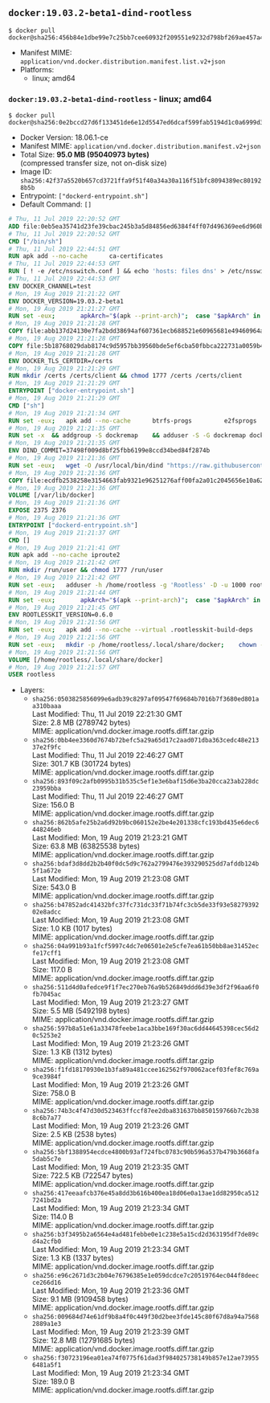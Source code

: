 ## `docker:19.03.2-beta1-dind-rootless`

```console
$ docker pull docker@sha256:456b84e1dbe99e7c25bb7cee60932f209551e9232d798bf269ae457a455fc644
```

-	Manifest MIME: `application/vnd.docker.distribution.manifest.list.v2+json`
-	Platforms:
	-	linux; amd64

### `docker:19.03.2-beta1-dind-rootless` - linux; amd64

```console
$ docker pull docker@sha256:0e2bccd27d6f133451de6e12d5547ed6dcaf599fab5194d1c0a6999d3dc0a4e3
```

-	Docker Version: 18.06.1-ce
-	Manifest MIME: `application/vnd.docker.distribution.manifest.v2+json`
-	Total Size: **95.0 MB (95040973 bytes)**  
	(compressed transfer size, not on-disk size)
-	Image ID: `sha256:42f37a5520b657cd3721ffa9f51f40a34a30a116f51bfc8094389ec801928b5b`
-	Entrypoint: `["dockerd-entrypoint.sh"]`
-	Default Command: `[]`

```dockerfile
# Thu, 11 Jul 2019 22:20:52 GMT
ADD file:0eb5ea35741d23fe39cbac245b3a5d84856ed6384f4ff07d496369ee6d960bad in / 
# Thu, 11 Jul 2019 22:20:52 GMT
CMD ["/bin/sh"]
# Thu, 11 Jul 2019 22:44:51 GMT
RUN apk add --no-cache 		ca-certificates
# Thu, 11 Jul 2019 22:44:53 GMT
RUN [ ! -e /etc/nsswitch.conf ] && echo 'hosts: files dns' > /etc/nsswitch.conf
# Thu, 11 Jul 2019 22:44:53 GMT
ENV DOCKER_CHANNEL=test
# Mon, 19 Aug 2019 21:21:22 GMT
ENV DOCKER_VERSION=19.03.2-beta1
# Mon, 19 Aug 2019 21:21:27 GMT
RUN set -eux; 		apkArch="$(apk --print-arch)"; 	case "$apkArch" in 		x86_64) dockerArch='x86_64' ;; 		armhf) dockerArch='armel' ;; 		armv7) dockerArch='armhf' ;; 		aarch64) dockerArch='aarch64' ;; 		*) echo >&2 "error: unsupported architecture ($apkArch)"; exit 1 ;;	esac; 		if ! wget -O docker.tgz "https://download.docker.com/linux/static/${DOCKER_CHANNEL}/${dockerArch}/docker-${DOCKER_VERSION}.tgz"; then 		echo >&2 "error: failed to download 'docker-${DOCKER_VERSION}' from '${DOCKER_CHANNEL}' for '${dockerArch}'"; 		exit 1; 	fi; 		tar --extract 		--file docker.tgz 		--strip-components 1 		--directory /usr/local/bin/ 	; 	rm docker.tgz; 		dockerd --version; 	docker --version
# Mon, 19 Aug 2019 21:21:28 GMT
COPY file:abb137d24130e7fa2bdd38694af607361ecb688521e60965681e49460964a204 in /usr/local/bin/modprobe 
# Mon, 19 Aug 2019 21:21:28 GMT
COPY file:5b18768029dab8174c9d5957bb39560bde5ef6cba50fbbca222731a0059b449b in /usr/local/bin/ 
# Mon, 19 Aug 2019 21:21:28 GMT
ENV DOCKER_TLS_CERTDIR=/certs
# Mon, 19 Aug 2019 21:21:29 GMT
RUN mkdir /certs /certs/client && chmod 1777 /certs /certs/client
# Mon, 19 Aug 2019 21:21:29 GMT
ENTRYPOINT ["docker-entrypoint.sh"]
# Mon, 19 Aug 2019 21:21:29 GMT
CMD ["sh"]
# Mon, 19 Aug 2019 21:21:34 GMT
RUN set -eux; 	apk add --no-cache 		btrfs-progs 		e2fsprogs 		e2fsprogs-extra 		iptables 		openssl 		shadow-uidmap 		xfsprogs 		xz 		pigz 	; 	if zfs="$(apk info --no-cache --quiet zfs)" && [ -n "$zfs" ]; then 		apk add --no-cache zfs; 	fi
# Mon, 19 Aug 2019 21:21:35 GMT
RUN set -x 	&& addgroup -S dockremap 	&& adduser -S -G dockremap dockremap 	&& echo 'dockremap:165536:65536' >> /etc/subuid 	&& echo 'dockremap:165536:65536' >> /etc/subgid
# Mon, 19 Aug 2019 21:21:35 GMT
ENV DIND_COMMIT=37498f009d8bf25fbb6199e8ccd34bed84f2874b
# Mon, 19 Aug 2019 21:21:36 GMT
RUN set -eux; 	wget -O /usr/local/bin/dind "https://raw.githubusercontent.com/docker/docker/${DIND_COMMIT}/hack/dind"; 	chmod +x /usr/local/bin/dind
# Mon, 19 Aug 2019 21:21:36 GMT
COPY file:ecdfb2538258e3154663fab9321e96251276aff00fa2a01c2045656e10a627dd in /usr/local/bin/ 
# Mon, 19 Aug 2019 21:21:36 GMT
VOLUME [/var/lib/docker]
# Mon, 19 Aug 2019 21:21:36 GMT
EXPOSE 2375 2376
# Mon, 19 Aug 2019 21:21:36 GMT
ENTRYPOINT ["dockerd-entrypoint.sh"]
# Mon, 19 Aug 2019 21:21:37 GMT
CMD []
# Mon, 19 Aug 2019 21:21:41 GMT
RUN apk add --no-cache iproute2
# Mon, 19 Aug 2019 21:21:42 GMT
RUN mkdir /run/user && chmod 1777 /run/user
# Mon, 19 Aug 2019 21:21:42 GMT
RUN set -eux; 	adduser -h /home/rootless -g 'Rootless' -D -u 1000 rootless; 	echo 'rootless:100000:65536' >> /etc/subuid; 	echo 'rootless:100000:65536' >> /etc/subgid
# Mon, 19 Aug 2019 21:21:44 GMT
RUN set -eux; 		apkArch="$(apk --print-arch)"; 	case "$apkArch" in 		x86_64) dockerArch='x86_64' ;; 		armhf) dockerArch='armel' ;; 		armv7) dockerArch='armhf' ;; 		aarch64) dockerArch='aarch64' ;; 		*) echo >&2 "error: unsupported architecture ($apkArch)"; exit 1 ;;	esac; 		if ! wget -O rootless.tgz "https://download.docker.com/linux/static/${DOCKER_CHANNEL}/${dockerArch}/docker-rootless-extras-${DOCKER_VERSION}.tgz"; then 		echo >&2 "error: failed to download 'docker-rootless-extras-${DOCKER_VERSION}' from '${DOCKER_CHANNEL}' for '${dockerArch}'"; 		exit 1; 	fi; 		tar --extract 		--file rootless.tgz 		--strip-components 1 		--directory /usr/local/bin/ 		'docker-rootless-extras/vpnkit' 	; 	rm rootless.tgz; 		vpnkit --version
# Mon, 19 Aug 2019 21:21:45 GMT
ENV ROOTLESSKIT_VERSION=0.6.0
# Mon, 19 Aug 2019 21:21:56 GMT
RUN set -eux; 	apk add --no-cache --virtual .rootlesskit-build-deps 		go 		libc-dev 	; 	wget -O rootlesskit.tgz "https://github.com/rootless-containers/rootlesskit/archive/v${ROOTLESSKIT_VERSION}.tar.gz"; 	export GOPATH='/go'; mkdir "$GOPATH"; 	mkdir -p "$GOPATH/src/github.com/rootless-containers/rootlesskit"; 	tar --extract --file rootlesskit.tgz --directory "$GOPATH/src/github.com/rootless-containers/rootlesskit" --strip-components 1; 	rm rootlesskit.tgz; 	go build -o /usr/local/bin/rootlesskit github.com/rootless-containers/rootlesskit/cmd/rootlesskit; 	go build -o /usr/local/bin/rootlesskit-docker-proxy github.com/rootless-containers/rootlesskit/cmd/rootlesskit-docker-proxy; 	rm -rf "$GOPATH"; 	apk del --no-network .rootlesskit-build-deps; 	rootlesskit --version
# Mon, 19 Aug 2019 21:21:56 GMT
RUN set -eux; 	mkdir -p /home/rootless/.local/share/docker; 	chown -R rootless:rootless /home/rootless/.local/share/docker
# Mon, 19 Aug 2019 21:21:56 GMT
VOLUME [/home/rootless/.local/share/docker]
# Mon, 19 Aug 2019 21:21:57 GMT
USER rootless
```

-	Layers:
	-	`sha256:0503825856099e6adb39c8297af09547f69684b7016b7f3680ed801aa310baaa`  
		Last Modified: Thu, 11 Jul 2019 22:21:30 GMT  
		Size: 2.8 MB (2789742 bytes)  
		MIME: application/vnd.docker.image.rootfs.diff.tar.gzip
	-	`sha256:0bb4ee3360d7674b72befc5a29a65d17c2aad071dba363cedc48e21337e2f9fc`  
		Last Modified: Thu, 11 Jul 2019 22:46:27 GMT  
		Size: 301.7 KB (301724 bytes)  
		MIME: application/vnd.docker.image.rootfs.diff.tar.gzip
	-	`sha256:893f09c2afb0995b31b535c5ef1e3e6baf15d6e3ba20cca23ab228dc23959bba`  
		Last Modified: Thu, 11 Jul 2019 22:46:27 GMT  
		Size: 156.0 B  
		MIME: application/vnd.docker.image.rootfs.diff.tar.gzip
	-	`sha256:862b5afe25b2a6d92b9bc060152e2be4e201338cfc193bd435e6dec6448246eb`  
		Last Modified: Mon, 19 Aug 2019 21:23:21 GMT  
		Size: 63.8 MB (63825538 bytes)  
		MIME: application/vnd.docker.image.rootfs.diff.tar.gzip
	-	`sha256:bdaf3d8dd2b2b40f0dc5d9c762a2799476e393290525dd7afddb124b5f1a672e`  
		Last Modified: Mon, 19 Aug 2019 21:23:08 GMT  
		Size: 543.0 B  
		MIME: application/vnd.docker.image.rootfs.diff.tar.gzip
	-	`sha256:b47852adc41432bfc37fc731dc33f71b74fc3cb5de33f93e5827939202e8adcc`  
		Last Modified: Mon, 19 Aug 2019 21:23:08 GMT  
		Size: 1.0 KB (1017 bytes)  
		MIME: application/vnd.docker.image.rootfs.diff.tar.gzip
	-	`sha256:04a991b93a1fcf5997c4dc7e06501e2e5cfe7ea61b50bb8ae31452ecfe17cff1`  
		Last Modified: Mon, 19 Aug 2019 21:23:08 GMT  
		Size: 117.0 B  
		MIME: application/vnd.docker.image.rootfs.diff.tar.gzip
	-	`sha256:511d4d0afedce9f1f7ec270eb76a9b526849ddd6d39e3df2f96aa6f0fb7045ac`  
		Last Modified: Mon, 19 Aug 2019 21:23:27 GMT  
		Size: 5.5 MB (5492198 bytes)  
		MIME: application/vnd.docker.image.rootfs.diff.tar.gzip
	-	`sha256:597b8a51e61a33478feebe1aca3bbe169f30ac6dd44645398cec56d20c5253e2`  
		Last Modified: Mon, 19 Aug 2019 21:23:26 GMT  
		Size: 1.3 KB (1312 bytes)  
		MIME: application/vnd.docker.image.rootfs.diff.tar.gzip
	-	`sha256:f1fd18170930e1b3fa89a481ccee162562f970062acef03fef8c769a9ce3984f`  
		Last Modified: Mon, 19 Aug 2019 21:23:26 GMT  
		Size: 758.0 B  
		MIME: application/vnd.docker.image.rootfs.diff.tar.gzip
	-	`sha256:74b3c4f47d30d523463ffccf87ee2dba831637bb850159766b7c2b388c6b7a77`  
		Last Modified: Mon, 19 Aug 2019 21:23:26 GMT  
		Size: 2.5 KB (2538 bytes)  
		MIME: application/vnd.docker.image.rootfs.diff.tar.gzip
	-	`sha256:5bf1388954ecdce4800b93af724fbc0783c90b596a537b479b3668fa5dab5c7e`  
		Last Modified: Mon, 19 Aug 2019 21:23:35 GMT  
		Size: 722.5 KB (722547 bytes)  
		MIME: application/vnd.docker.image.rootfs.diff.tar.gzip
	-	`sha256:417eeaafcb376e45a8dd3b616b400ea18d06e0a13ae1dd82950ca5127241bd2a`  
		Last Modified: Mon, 19 Aug 2019 21:23:34 GMT  
		Size: 114.0 B  
		MIME: application/vnd.docker.image.rootfs.diff.tar.gzip
	-	`sha256:b3f3495b2a6564e4ad481febbe0e1c238e5a15cd2d363195df7de89cd4a2cfb0`  
		Last Modified: Mon, 19 Aug 2019 21:23:34 GMT  
		Size: 1.3 KB (1337 bytes)  
		MIME: application/vnd.docker.image.rootfs.diff.tar.gzip
	-	`sha256:e96c2671d3c2b04e76796385e1e059dcdce7c20519764ec044f8deecce266d16`  
		Last Modified: Mon, 19 Aug 2019 21:23:36 GMT  
		Size: 9.1 MB (9109458 bytes)  
		MIME: application/vnd.docker.image.rootfs.diff.tar.gzip
	-	`sha256:009684d74e61df9b8a4f0c449f30d2bee3fde145c80f67d8a94a75682889a1e3`  
		Last Modified: Mon, 19 Aug 2019 21:23:39 GMT  
		Size: 12.8 MB (12791685 bytes)  
		MIME: application/vnd.docker.image.rootfs.diff.tar.gzip
	-	`sha256:f30723196ea01ea74f0775f61dad3f984025738149b857e12ae739556481a5f1`  
		Last Modified: Mon, 19 Aug 2019 21:23:34 GMT  
		Size: 189.0 B  
		MIME: application/vnd.docker.image.rootfs.diff.tar.gzip
